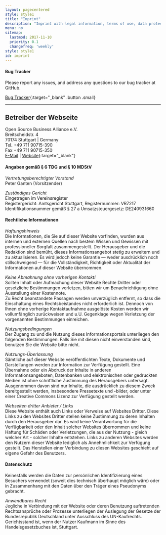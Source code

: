 ```yaml
---
layout: pagecentered
style: style1
title: "Imprint"
description: "Imprint with legal information, terms of use, data protection, transfer of use, applicable law as well as contact information"
menu: no
sitemap:
  lastmod: 2017-11-10
  priority: 0.1
  changefreq: 'weekly'
style: style1
id: imprint
---
```


#### Bug Tracker ####
Please report any issues, and address any questions to our bug tracker at GitHub.      
    
[Bug Tracker](https://github.com/iridium-browser/tracker/issues "Bug Tracker @ GitHub"){:target="_blank" .button .small}      

----
   
   
Betreiber der Webseite
----------------------

Open Source Business Alliance e.V.   
Breitscheidstr. 4  
70174 Stuttgart | Germany  
Tel. +49 711 90715-390  
Fax +49 711 90715-350  
[E-Mail](mailto:wg-iridium@osb-alliance.com "send e-mail") | [Website](http://www.osb-alliance.com "visit website"){:target="_blank"}     

#### Angaben gemäß § 6 TDG und § 10 MDStV ####
*Vertretungsberechtigter Vorstand*  
Peter Ganten (Vorsitzender)

*Zuständiges Gericht*  
Eingetragen im Vereinsregister    
Registergericht: Amtsgericht Stuttgart, Registernummer: VR7217  
Identifikationsnummer gemäß § 27 a Umsatzsteuergesetz: DE240931660  

#### Rechtliche Informationen ####
*Haftungshinweis*  
Die Informationen, die Sie auf dieser Website vorfinden, wurden aus internen und externen Quellen nach bestem Wissen und Gewissen mit professioneller Sorgfalt zusammengestellt. Der Herausgeber und die Redaktion sind bemüht, dieses Informationsangebot stetig zu erweitern und zu aktualisieren. Es wird jedoch keine Garantie — weder ausdrücklich noch stillschweigend — für die Vollständigkeit, Richtigkeit oder Aktualität der Informationen auf dieser Website übernommen.

*Keine Abmahnung ohne vorherigen Kontakt!*  
Sollten Inhalt oder Aufmachung dieser Website Rechte Dritter oder gesetzliche Bestimmungen verletzen, bitten wir um Benachrichtigung ohne Ausstellung einer Kostennote.  
Zu Recht beanstandete Passagen werden unverzüglich entfernt, so dass die Einschaltung eines Rechtsbeistandes nicht erforderlich ist. Dennoch von Ihnen ohne vorherige Kontaktaufnahme ausgelöste Kosten werden wir vollumfänglich zurückweisen und u.U. Gegenklage wegen Verletzung der vorgenannten Bestimmungen einreichen.

*Nutzungsbedingungen*  
Der Zugang zu und die Nutzung dieses Informationsportals unterliegen den folgenden Bestimmungen. Falls Sie mit diesen nicht einverstanden sind, benutzen Sie die Website bitte nicht.

*Nutzungs-Überlassung*  
Sämtliche auf dieser Website veröffentlichten Texte, Dokumente und Darstellungen werden zur Information zur Verfügung gestellt. Eine Übernahme oder ein Abdruck der Inhalte in anderen Informationsangeboten, Datenbanken und elektronischen oder gedruckten Medien ist ohne schriftliche Zustimmung des Herausgebers untersagt. Ausgenommen davon sind nur Inhalte, die ausdrücklich zu diesem Zweck bereitgestellt werden, insbesondere Pressetexte und -bilder, oder unter einer Creative Commons Lizenz zur Verfügung gestellt werden.

*Webseiten dritter Anbieter / Links*  
Diese Website enthält auch Links oder Verweise auf Websites Dritter. Diese Links zu den Websites Dritter stellen keine Zustimmung zu deren Inhalten durch den Herausgeber dar. Es wird keine Verantwortung für die Verfügbarkeit oder den Inhalt solcher Websites übernommen und keine Haftung für Schäden oder Verletzungen, die aus der Nutzung - gleich welcher Art - solcher Inhalte entstehen. Links zu anderen Websites werden den Nutzern dieser Website lediglich als Annehmlichkeit zur Verfügung gestellt. Das Herstellen einer Verbindung zu diesen Websites geschieht auf eigene Gefahr des Benutzers.

#### Datenschutz ####
Keinesfalls werden die Daten zur persönlichen Identifizierung eines Besuchers verwendet (soweit dies technisch überhaupt möglich wäre) oder in Zusammenhang mit den Daten über den Träger eines Pseudonyms gebracht.

*Anwendbares Recht*  
Jegliche in Verbindung mit der Website oder deren Benutzung auftretenden Rechtsansprüche oder Prozesse unterliegen der Auslegung der Gesetze der Bundesrepublik Deutschland unter Ausschluss des UN-Kaufrechts. Gerichtsstand ist, wenn der Nutzer Kaufmann im Sinne des Handelsgesetzbuches ist, Stuttgart.
